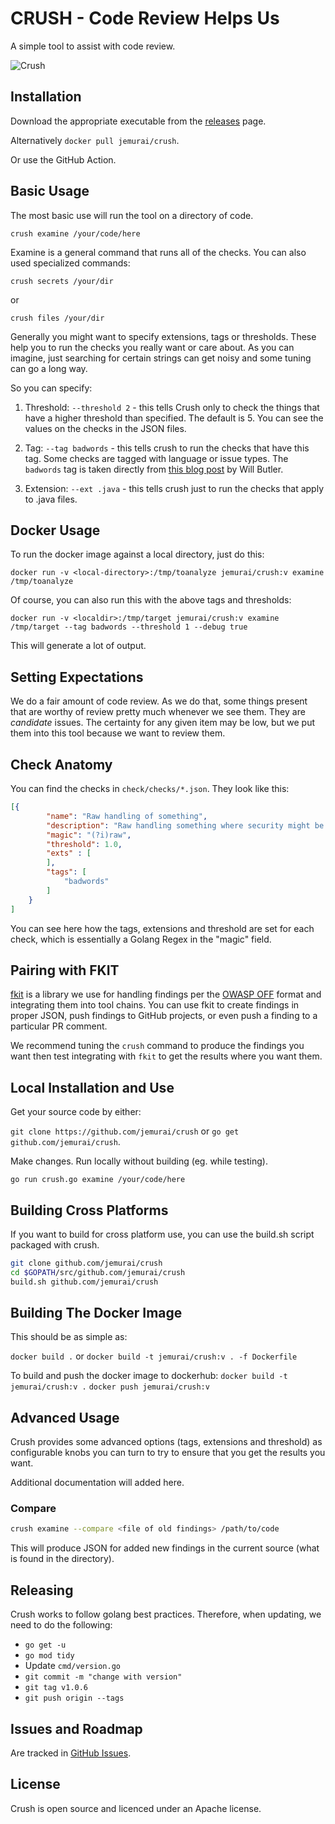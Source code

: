# CRUSH - Code Review Helps Us

A simple tool to assist with code review.

![Crush](./crush-logo.gif)

## Installation

Download the appropriate executable from the [releases](https://github.com/Jemurai/crush/releases) page.

Alternatively `docker pull jemurai/crush`.

Or use the GitHub Action.

## Basic Usage

The most basic use will run the tool on a directory of code.

`crush examine /your/code/here`

Examine is a general command that runs all of the checks.  You can also used specialized commands: 

`crush secrets /your/dir`

or 

`crush files /your/dir`

Generally you might want to specify extensions, tags or thresholds.  These help you to run the checks you really want or care about.  As you can imagine, just searching for certain strings can get noisy and some tuning can go a long way.

So you can specify:

1. Threshold: `--threshold 2` - this tells Crush only to check the things that have a higher threshold than specified.  The default is 5.  You can see the values on the checks in the JSON files.

1. Tag:  `--tag badwords` - this tells crush to run the checks that have this tag.  Some checks are tagged with language or issue types.  The `badwords` tag is taken directly from [this blog post](https://btlr.dev/blog/how-to-find-vulnerabilities-in-code-bad-words) by Will Butler.

1. Extension: `--ext .java` - this tells crush just to run the checks that apply to .java files.

## Docker Usage

To run the docker image against a local directory, just do this: 

`docker run -v <local-directory>:/tmp/toanalyze jemurai/crush:v examine /tmp/toanalyze`

Of course, you can also run this with the above tags and thresholds:

`docker run -v <localdir>:/tmp/target jemurai/crush:v examine /tmp/target --tag badwords --threshold 1 --debug true`

This will generate a lot of output.

## Setting Expectations

We do a fair amount of code review.  As we do that, some things present
that are worthy of review pretty much whenever we see them.  They are
_candidate_ issues.  The certainty for any given item may be low, but we
put them into this tool because we want to review them.

## Check Anatomy

You can find the checks in `check/checks/*.json`.  They look like this: 

```json
[{
        "name": "Raw handling of something",
        "description": "Raw handling something where security might be applied at a higher abstraction",
        "magic": "(?i)raw",
        "threshold": 1.0,
        "exts" : [
        ],
        "tags": [
            "badwords"
        ]
    }
]
```

You can see here how the tags, extensions and threshold are set for each check, which is essentially a Golang Regex in the "magic" field.

## Pairing with FKIT

[fkit](https://github.com/jemuria/fkit) is a library we use for handling findings 
per the [OWASP OFF](https://github.com/owasp/off) format and integrating them into 
tool chains.  You can use fkit to create findings in proper JSON, push findings to
GitHub projects, or even push a finding to a particular PR comment.

We recommend tuning the `crush` command to produce the findings you want then test
integrating with `fkit` to get the results where you want them.

## Local Installation and Use

Get your source code by either:

`git clone https://github.com/jemurai/crush` or `go get github.com/jemurai/crush`.

Make changes.  Run locally without building (eg. while testing).

`go run crush.go examine /your/code/here`

## Building Cross Platforms

If you want to build for cross platform use, you can use the build.sh script packaged with crush.

```sh
git clone github.com/jemurai/crush
cd $GOPATH/src/github.com/jemurai/crush
build.sh github.com/jemurai/crush
```

## Building The Docker Image

This should be as simple as: 

`docker build .` or `docker build -t jemurai/crush:v . -f Dockerfile`

To build and push the docker image to dockerhub:
`docker build -t jemurai/crush:v .`
`docker push jemurai/crush:v`

## Advanced Usage

Crush provides some advanced options (tags, extensions and
threshold) as configurable knobs you can turn to try to ensure
that you get the results you want.

Additional documentation will added here.

### Compare

```sh
crush examine --compare <file of old findings> /path/to/code
```

This will produce JSON for added new findings in the current source (what is found in the directory).

## Releasing

Crush works to follow golang best practices.  Therefore, when updating, we need to do the following:

- `go get -u`
- `go mod tidy`
- Update `cmd/version.go`
- `git commit -m "change with version"`
- `git tag v1.0.6`
- `git push origin --tags`

## Issues and Roadmap 

Are tracked in [GitHub Issues](https://github.com/jemurai/crush/issues/).

## License

Crush is open source and licenced under an Apache license.
